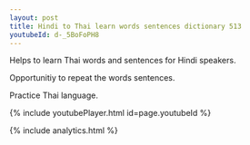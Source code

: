```yaml
---
layout: post
title: Hindi to Thai learn words sentences dictionary 513 
youtubeId: d-_5BoFoPH8
---
```

 
 
Helps to learn Thai words and sentences for Hindi speakers.

Opportunitiy to repeat the words sentences. 

Practice Thai language. 
 
{% include youtubePlayer.html id=page.youtubeId %}
 
 
{% include analytics.html %}